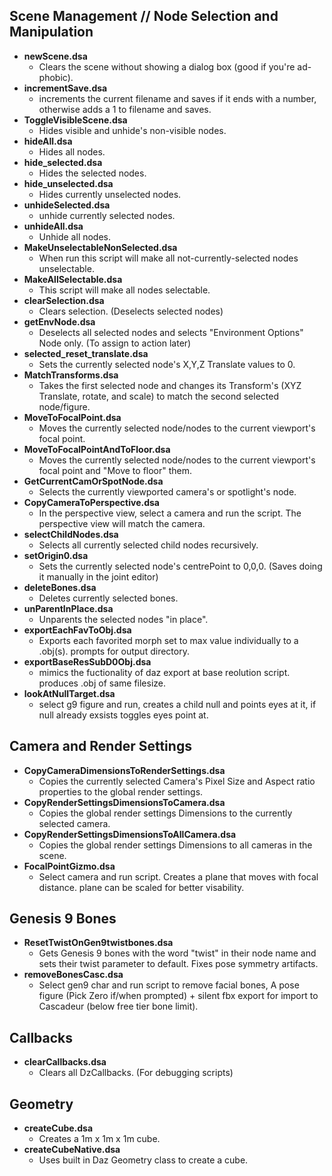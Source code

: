 ## Scene Management // Node Selection and Manipulation
* **newScene.dsa**
  - Clears the scene without showing a dialog box (good if you're ad-phobic).
* **incrementSave.dsa**
  - increments the current filename and saves if it ends with a number, otherwise adds a 1 to filename and saves.
* **ToggleVisibleScene.dsa**
  - Hides visible and unhide's non-visible nodes.
* **hideAll.dsa**
  - Hides all nodes.
* **hide_selected.dsa**
  - Hides the selected nodes.
* **hide_unselected.dsa**
  - Hides currently unselected nodes.
* **unhideSelected.dsa**
  - unhide currently selected nodes.
* **unhideAll.dsa**
  - Unhide all nodes.
* **MakeUnselectableNonSelected.dsa**
  - When run this script will make all not-currently-selected nodes unselectable.
* **MakeAllSelectable.dsa** 
  - This script will make all nodes selectable.
* **clearSelection.dsa**
  - Clears selection. (Deselects selected nodes)
* **getEnvNode.dsa**
  - Deselects all selected nodes and selects "Environment Options" Node only. (To assign to action later)
* **selected_reset_translate.dsa**
  - Sets the currently selected node's X,Y,Z Translate values to 0.
* **MatchTransforms.dsa**
  - Takes the first selected node and changes its Transform's (XYZ Translate, rotate, and scale) to match the second selected node/figure.
* **MoveToFocalPoint.dsa**
  - Moves the currently selected node/nodes to the current viewport's focal point.
* **MoveToFocalPointAndToFloor.dsa**
  - Moves the currently selected node/nodes to the current viewport's focal point and "Move to floor" them.
* **GetCurrentCamOrSpotNode.dsa**
  - Selects the currently viewported camera's or spotlight's node.
* **CopyCameraToPerspective.dsa**
  - In the perspective view, select a camera and run the script. The perspective view will match the camera.
* **selectChildNodes.dsa**
  - Selects all currently selected child nodes recursively.
* **setOrigin0.dsa**
  - Sets the currently selected node's centrePoint to 0,0,0. (Saves doing it manually in the joint editor)
* **deleteBones.dsa**
  - Deletes currently selected bones.
* **unParentInPlace.dsa**
  - Unparents the selected nodes "in place".
* **exportEachFavToObj.dsa**
  - Exports each favorited morph set to max value individually to a .obj(s). prompts for output directory.
* **exportBaseResSubD0Obj.dsa**
  - mimics the fuctionality of daz export at base reolution script. produces .obj of same filesize.
* **lookAtNullTarget.dsa**
  - select g9 figure and run, creates a child null and points eyes at it, if null already exsists toggles eyes point at.

## Camera and Render Settings
* **CopyCameraDimensionsToRenderSettings.dsa**
  - Copies the currently selected Camera's Pixel Size and Aspect ratio properties to the global render settings.
* **CopyRenderSettingsDimensionsToCamera.dsa**
  - Copies the global render settings Dimensions to the currently selected camera.
* **CopyRenderSettingsDimensionsToAllCamera.dsa**
  - Copies the global render settings Dimensions to all cameras in the scene.
* **FocalPointGizmo.dsa**
  - Select camera and run script. Creates a plane that moves with focal distance. plane can be scaled for better visability.

## Genesis 9 Bones
* **ResetTwistOnGen9twistbones.dsa**
  - Gets Genesis 9 bones with the word "twist" in their node name and sets their twist parameter to default. Fixes pose symmetry artifacts.
* **removeBonesCasc.dsa**
  - Select gen9 char and run script to remove facial bones, A pose figure (Pick Zero if/when prompted) + silent fbx export for import to Cascadeur (below free tier bone limit).

## Callbacks
* **clearCallbacks.dsa**
  - Clears all DzCallbacks. (For debugging scripts)

## Geometry
* **createCube.dsa**  
  - Creates a 1m x 1m x 1m cube.
* **createCubeNative.dsa**
  - Uses built in Daz Geometry class to create a cube.
